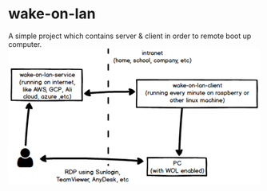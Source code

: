 # wake-on-lan
A simple project which contains server &amp; client in order to remote boot up computer.
![Arch](WOL_arch.png)
